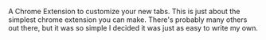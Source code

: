 A Chrome Extension to customize your new tabs.
This is just about the simplest chrome extension you can make. There's probably many others out there, but it was so simple I decided it was just as easy to write my own.
